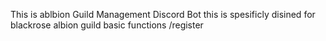 This is ablbion Guild Management Discord Bot
this is spesificly disined for blackrose albion guild
basic functions
/register